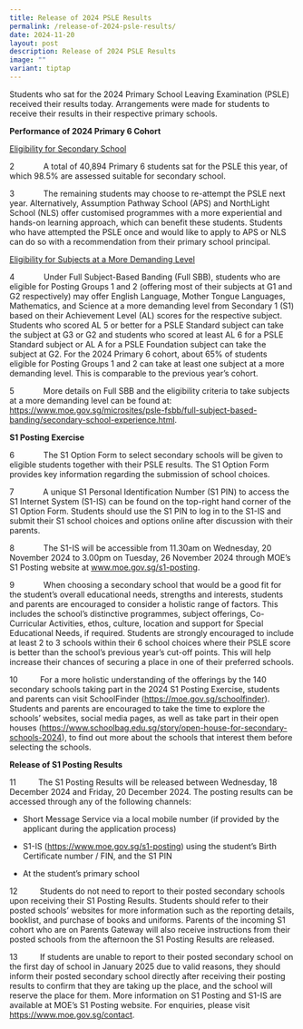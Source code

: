 ```yaml
---
title: Release of 2024 PSLE Results
permalink: /release-of-2024-psle-results/
date: 2024-11-20
layout: post
description: Release of 2024 PSLE Results
image: ""
variant: tiptap
---
```

<p>Students who sat for the 2024 Primary School Leaving Examination (PSLE)
received their results today. Arrangements were made for students to receive
their results in their respective primary schools.</p>
<p><strong>Performance of 2024 Primary 6 Cohort</strong>
</p>
<p><u>Eligibility for Secondary School</u>
</p>
<p>2 &nbsp;&nbsp;&nbsp;&nbsp;&nbsp;&nbsp;&nbsp;&nbsp;&nbsp;&nbsp;&nbsp; A
total of 40,894 Primary 6 students sat for the PSLE this year, of which
98.5% are assessed suitable for secondary school.</p>
<p>3 &nbsp;&nbsp;&nbsp;&nbsp;&nbsp;&nbsp;&nbsp;&nbsp;&nbsp;&nbsp;&nbsp; The
remaining students may choose to re-attempt the PSLE next year. Alternatively,
Assumption Pathway School (APS) and NorthLight School (NLS) offer customised
programmes with a more experiential and hands-on learning approach, which
can benefit these students. Students who have attempted the PSLE once and
would like to apply to APS or NLS can do so with a recommendation from
their primary school principal.</p>
<p><u>Eligibility for Subjects at a More Demanding Level</u>
</p>
<p>4 &nbsp;&nbsp;&nbsp;&nbsp;&nbsp;&nbsp;&nbsp;&nbsp;&nbsp;&nbsp;&nbsp; Under
Full Subject-Based Banding (Full SBB), students who are eligible for Posting
Groups 1 and 2 (offering most of their subjects at G1 and G2 respectively)
may offer English Language, Mother Tongue Languages, Mathematics, and Science
at a more demanding level from Secondary 1 (S1) based on their Achievement
Level (AL) scores for the respective subject. Students who scored AL 5
or better for a PSLE Standard subject can take the subject at G3 or G2
and students who scored at least AL 6 for a PSLE Standard subject or AL
A for a PSLE Foundation subject can take the subject at G2. For the 2024
Primary 6 cohort, about 65% of students eligible for Posting Groups 1 and
2 can take at least one subject at a more demanding level. This is comparable
to the previous year’s cohort.</p>
<p>5 &nbsp;&nbsp;&nbsp;&nbsp;&nbsp;&nbsp;&nbsp;&nbsp;&nbsp;&nbsp;&nbsp; More
details on Full SBB and the eligibility criteria to take subjects at a
more demanding level can be found at: <a href="https://www.moe.gov.sg/microsites/psle-fsbb/full-subject-based-banding/secondary-school-experience.html" rel="noopener nofollow" target="_blank">https://www.moe.gov.sg/microsites/psle-fsbb/full-subject-based-banding/secondary-school-experience.html</a>.
&nbsp;</p>
<p><strong>S1 Posting Exercise</strong>
</p>
<p>6 &nbsp;&nbsp;&nbsp;&nbsp;&nbsp;&nbsp;&nbsp;&nbsp;&nbsp;&nbsp;&nbsp; The
S1 Option Form to select secondary schools will be given to eligible students
together with their PSLE results. The S1 Option Form provides key information
regarding the submission of school choices.</p>
<p>7 &nbsp;&nbsp;&nbsp;&nbsp;&nbsp;&nbsp;&nbsp;&nbsp;&nbsp;&nbsp;&nbsp; A
unique S1 Personal Identification Number (S1 PIN) to access the S1 Internet
System (S1-IS) can be found on the top-right hand corner of the S1 Option
Form. Students should use the S1 PIN to log in to the S1-IS and submit
their S1 school choices and options online after discussion with their
parents.</p>
<p>8 &nbsp;&nbsp;&nbsp;&nbsp;&nbsp;&nbsp;&nbsp;&nbsp;&nbsp;&nbsp;&nbsp; The
S1-IS will be accessible from 11.30am on Wednesday, 20 November 2024 to
3.00pm on Tuesday, 26 November 2024 through MOE’s S1 Posting website at
<a href="www.moe.gov.sg/s1-posting" rel="noopener nofollow" target="_blank">www.moe.gov.sg/s1-posting</a>.</p>
<p>9 &nbsp;&nbsp;&nbsp;&nbsp;&nbsp;&nbsp;&nbsp;&nbsp;&nbsp;&nbsp;&nbsp; When
choosing a secondary school that would be a good fit for the student’s
overall educational needs, strengths and interests, students and parents
are encouraged to consider a holistic range of factors. This includes the
school’s distinctive programmes, subject offerings, Co-Curricular Activities,
ethos, culture, location and support for Special Educational Needs, if
required. Students are strongly encouraged to include at least 2 to 3 schools
within their 6 school choices where their PSLE score is better than the
school’s previous year’s cut-off points. This will help increase their
chances of securing a place in one of their preferred schools.</p>
<p>10 &nbsp;&nbsp;&nbsp;&nbsp;&nbsp;&nbsp;&nbsp;&nbsp; For a more holistic
understanding of the offerings by the 140 secondary schools taking part
in the 2024 S1 Posting Exercise, students and parents can visit SchoolFinder
(<a href="https://moe.gov.sg/schoolfinder" rel="noopener nofollow" target="_blank">https://moe.gov.sg/schoolfinder</a>).
Students and parents are encouraged to take the time to explore the schools’
websites, social media pages, as well as take part in their open houses
(<a href="https://www.schoolbag.edu.sg/story/open-house-for-secondary-schools-2024" rel="noopener nofollow" target="_blank">https://www.schoolbag.edu.sg/story/open-house-for-secondary-schools-2024</a>),
to find out more about the schools that interest them before selecting
the schools.</p>
<p><strong>Release of S1 Posting Results</strong>
</p>
<p>11 &nbsp;&nbsp;&nbsp;&nbsp;&nbsp;&nbsp;&nbsp;&nbsp; The S1 Posting Results
will be released between Wednesday, 18 December 2024 and Friday, 20 December
2024. The posting results can be accessed through any of the following
channels:</p>
<ul data-tight="true" class="tight">
<li>
<p>Short Message Service via a local mobile number (if provided by the applicant
during the application process)</p>
</li>
<li>
<p>S1-IS (<a href="https://www.moe.gov.sg/s1-posting" rel="noopener nofollow" target="_blank">https://www.moe.gov.sg/s1-posting</a>)
using the student’s Birth Certificate number / FIN, and the S1 PIN</p>
</li>
<li>
<p>At the student’s primary school</p>
</li>
</ul>
<p>12 &nbsp;&nbsp;&nbsp;&nbsp;&nbsp;&nbsp;&nbsp;&nbsp; Students do not need
to report to their posted secondary schools upon receiving their S1 Posting
Results. Students should refer to their posted schools’ websites for more
information such as the reporting details, booklist, and purchase of books
and uniforms. Parents of the incoming S1 cohort who are on Parents Gateway
will also receive instructions from their posted schools from the afternoon
the S1 Posting Results are released.</p>
<p>13 &nbsp;&nbsp;&nbsp;&nbsp;&nbsp;&nbsp;&nbsp;&nbsp; If students are unable
to report to their posted secondary school on the first day of school in
January 2025 due to valid reasons, they should inform their posted secondary
school directly after receiving their posting results to confirm that they
are taking up the place, and the school will reserve the place for them.
More information on S1 Posting and S1-IS are available at MOE’s S1 Posting
website. For enquiries, please visit <a href="https://www.moe.gov.sg/contact" rel="noopener nofollow" target="_blank">https://www.moe.gov.sg/contact</a>.</p>
<p>
<br>
</p>